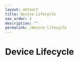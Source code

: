 ```yaml
---
layout: default
title: Device Lifecycle
nav_order: 3
description: ""
permalink: /device-lifecycle
---
```


# Device Lifecycle
